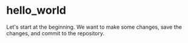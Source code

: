 # hello_world
Let's start at the beginning. We want to make some changes,
save the changes, and commit to the repository.
